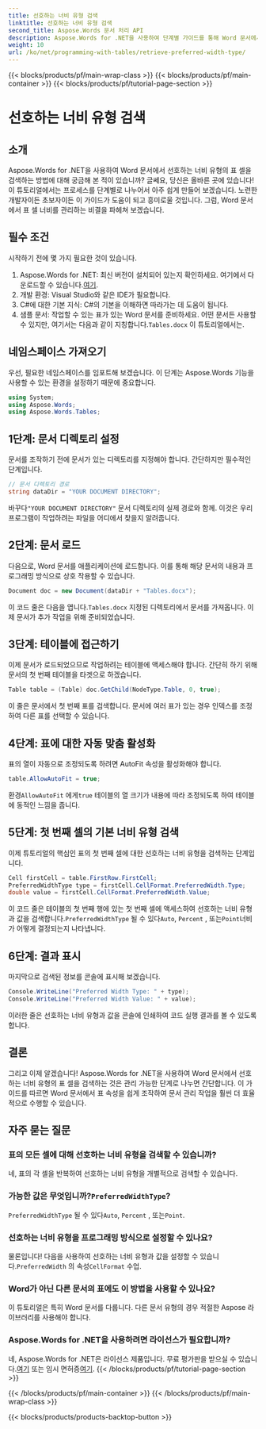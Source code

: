 ```yaml
---
title: 선호하는 너비 유형 검색
linktitle: 선호하는 너비 유형 검색
second_title: Aspose.Words 문서 처리 API
description: Aspose.Words for .NET을 사용하여 단계별 가이드를 통해 Word 문서에서 선호하는 유형의 표 셀 너비를 검색하는 방법을 알아보세요.
weight: 10
url: /ko/net/programming-with-tables/retrieve-preferred-width-type/
---
```


{{< blocks/products/pf/main-wrap-class >}}
{{< blocks/products/pf/main-container >}}
{{< blocks/products/pf/tutorial-page-section >}}

# 선호하는 너비 유형 검색

## 소개

Aspose.Words for .NET을 사용하여 Word 문서에서 선호하는 너비 유형의 표 셀을 검색하는 방법에 대해 궁금해 본 적이 있습니까? 글쎄요, 당신은 올바른 곳에 있습니다! 이 튜토리얼에서는 프로세스를 단계별로 나누어서 아주 쉽게 만들어 보겠습니다. 노련한 개발자이든 초보자이든 이 가이드가 도움이 되고 흥미로울 것입니다. 그럼, Word 문서에서 표 셀 너비를 관리하는 비결을 파헤쳐 보겠습니다.

## 필수 조건

시작하기 전에 몇 가지 필요한 것이 있습니다.

1.  Aspose.Words for .NET: 최신 버전이 설치되어 있는지 확인하세요. 여기에서 다운로드할 수 있습니다.[여기](https://releases.aspose.com/words/net/).
2. 개발 환경: Visual Studio와 같은 IDE가 필요합니다.
3. C#에 대한 기본 지식: C#의 기본을 이해하면 따라가는 데 도움이 됩니다.
4.  샘플 문서: 작업할 수 있는 표가 있는 Word 문서를 준비하세요. 어떤 문서든 사용할 수 있지만, 여기서는 다음과 같이 지칭합니다.`Tables.docx` 이 튜토리얼에서는.

## 네임스페이스 가져오기

우선, 필요한 네임스페이스를 임포트해 보겠습니다. 이 단계는 Aspose.Words 기능을 사용할 수 있는 환경을 설정하기 때문에 중요합니다.

```csharp
using System;
using Aspose.Words;
using Aspose.Words.Tables;
```

## 1단계: 문서 디렉토리 설정

문서를 조작하기 전에 문서가 있는 디렉토리를 지정해야 합니다. 간단하지만 필수적인 단계입니다.

```csharp
// 문서 디렉토리 경로
string dataDir = "YOUR DOCUMENT DIRECTORY";
```

 바꾸다`"YOUR DOCUMENT DIRECTORY"` 문서 디렉토리의 실제 경로와 함께. 이것은 우리 프로그램이 작업하려는 파일을 어디에서 찾을지 알려줍니다.

## 2단계: 문서 로드

다음으로, Word 문서를 애플리케이션에 로드합니다. 이를 통해 해당 문서의 내용과 프로그래밍 방식으로 상호 작용할 수 있습니다.

```csharp
Document doc = new Document(dataDir + "Tables.docx");
```

 이 코드 줄은 다음을 엽니다.`Tables.docx` 지정된 디렉토리에서 문서를 가져옵니다. 이제 문서가 추가 작업을 위해 준비되었습니다.

## 3단계: 테이블에 접근하기

이제 문서가 로드되었으므로 작업하려는 테이블에 액세스해야 합니다. 간단히 하기 위해 문서의 첫 번째 테이블을 타겟으로 하겠습니다.

```csharp
Table table = (Table) doc.GetChild(NodeType.Table, 0, true);
```

이 줄은 문서에서 첫 번째 표를 검색합니다. 문서에 여러 표가 있는 경우 인덱스를 조정하여 다른 표를 선택할 수 있습니다.

## 4단계: 표에 대한 자동 맞춤 활성화

표의 열이 자동으로 조정되도록 하려면 AutoFit 속성을 활성화해야 합니다.

```csharp
table.AllowAutoFit = true;
```

 환경`AllowAutoFit` 에게`true` 테이블의 열 크기가 내용에 따라 조정되도록 하여 테이블에 동적인 느낌을 줍니다.

## 5단계: 첫 번째 셀의 기본 너비 유형 검색

이제 튜토리얼의 핵심인 표의 첫 번째 셀에 대한 선호하는 너비 유형을 검색하는 단계입니다.

```csharp
Cell firstCell = table.FirstRow.FirstCell;
PreferredWidthType type = firstCell.CellFormat.PreferredWidth.Type;
double value = firstCell.CellFormat.PreferredWidth.Value;
```

 이 코드 줄은 테이블의 첫 번째 행에 있는 첫 번째 셀에 액세스하여 선호하는 너비 유형과 값을 검색합니다.`PreferredWidthType` 될 수 있다`Auto`, `Percent` , 또는`Point`너비가 어떻게 결정되는지 나타냅니다.

## 6단계: 결과 표시

마지막으로 검색된 정보를 콘솔에 표시해 보겠습니다.

```csharp
Console.WriteLine("Preferred Width Type: " + type);
Console.WriteLine("Preferred Width Value: " + value);
```

이러한 줄은 선호하는 너비 유형과 값을 콘솔에 인쇄하여 코드 실행 결과를 볼 수 있도록 합니다.

## 결론

그리고 이제 알겠습니다! Aspose.Words for .NET을 사용하여 Word 문서에서 선호하는 너비 유형의 표 셀을 검색하는 것은 관리 가능한 단계로 나누면 간단합니다. 이 가이드를 따르면 Word 문서에서 표 속성을 쉽게 조작하여 문서 관리 작업을 훨씬 더 효율적으로 수행할 수 있습니다.

## 자주 묻는 질문

### 표의 모든 셀에 대해 선호하는 너비 유형을 검색할 수 있습니까?

네, 표의 각 셀을 반복하여 선호하는 너비 유형을 개별적으로 검색할 수 있습니다.

###  가능한 값은 무엇입니까?`PreferredWidthType`?

`PreferredWidthType` 될 수 있다`Auto`, `Percent` , 또는`Point`.

### 선호하는 너비 유형을 프로그래밍 방식으로 설정할 수 있나요?

 물론입니다! 다음을 사용하여 선호하는 너비 유형과 값을 설정할 수 있습니다.`PreferredWidth` 의 속성`CellFormat` 수업.

### Word가 아닌 다른 문서의 표에도 이 방법을 사용할 수 있나요?

이 튜토리얼은 특히 Word 문서를 다룹니다. 다른 문서 유형의 경우 적절한 Aspose 라이브러리를 사용해야 합니다.

### Aspose.Words for .NET을 사용하려면 라이선스가 필요합니까?

 네, Aspose.Words for .NET은 라이선스 제품입니다. 무료 평가판을 받으실 수 있습니다.[여기](https://releases.aspose.com/) 또는 임시 면허증[여기](https://purchase.aspose.com/temporary-license/).
{{< /blocks/products/pf/tutorial-page-section >}}

{{< /blocks/products/pf/main-container >}}
{{< /blocks/products/pf/main-wrap-class >}}

{{< blocks/products/products-backtop-button >}}
